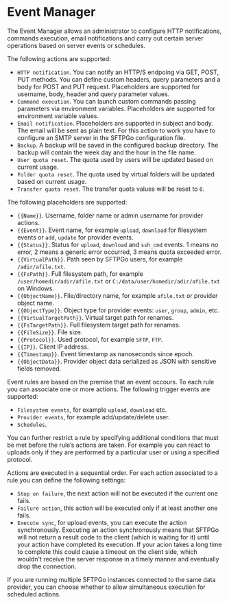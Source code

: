 # Event Manager

The Event Manager allows an administrator to configure HTTP notifications, commands execution, email notifications and carry out certain server operations based on server events or schedules.

The following actions are supported:

- `HTTP notification`. You can notify an HTTP/S endpoing via GET, POST, PUT methods. You can define custom headers, query parameters and a body for POST and PUT request. Placeholders are supported for username, body, header and query parameter values.
- `Command execution`. You can launch custom commands passing parameters via environment variables. Placeholders are supported for environment variable values.
- `Email notification`. Placeholders are supported in subject and body. The email will be sent as plain text. For this action to work you have to configure an SMTP server in the SFTPGo configuration file.
- `Backup`. A backup will be saved in the configured backup directory. The backup will contain the week day and the hour in the file name.
- `User quota reset`. The quota used by users will be updated based on current usage.
- `Folder quota reset`. The quota used by virtual folders will be updated based on current usage.
- `Transfer quota reset`. The transfer quota values will be reset to `0`.

The following placeholders are supported:

- `{{Name}}`. Username, folder name or admin username for provider actions.
- `{{Event}}`. Event name, for example `upload`, `download` for filesystem events or `add`, `update` for provider events.
- `{{Status}}`. Status for `upload`, `download` and `ssh_cmd` events. 1 means no error, 2 means a generic error occurred, 3 means quota exceeded error.
- `{{VirtualPath}}`. Path seen by SFTPGo users, for example `/adir/afile.txt`.
- `{{FsPath}}`. Full filesystem path, for example `/user/homedir/adir/afile.txt` or `C:/data/user/homedir/adir/afile.txt` on Windows.
- `{{ObjectName}}`. File/directory name, for example `afile.txt` or provider object name.
- `{{ObjectType}}`. Object type for provider events: `user`, `group`, `admin`, etc.
- `{{VirtualTargetPath}}`. Virtual target path for renames.
- `{{FsTargetPath}}`. Full filesystem target path for renames.
- `{{FileSize}}`. File size.
- `{{Protocol}}`. Used protocol, for example `SFTP`, `FTP`.
- `{{IP}}`. Client IP address.
- `{{Timestamp}}`. Event timestamp as nanoseconds since epoch.
- `{{ObjectData}}`. Provider object data serialized as JSON with sensitive fields removed.

Event rules are based on the premise that an event occours. To each rule you can associate one or more actions.
The following trigger events are supported:

- `Filesystem events`, for example `upload`, `download` etc.
- `Provider events`, for example add/update/delete user.
- `Schedules`.

You can further restrict a rule by specifying additional conditions that must be met before the rule’s actions are taken. For example you can react to uploads only if they are performed by a particular user or using a specified protocol.

Actions are executed in a sequential order. For each action associated to a rule you can define the following settings:

- `Stop on failure`, the next action will not be executed if the current one fails.
- `Failure action`, this action will be executed only if at least another one fails.
- `Execute sync`, for upload events, you can execute the action synchronously. Executing an action synchronously means that SFTPGo will not return a result code to the client (which is waiting for it) until your action have completed its execution. If your acion takes a long time to complete this could cause a timeout on the client side, which wouldn't receive the server response in a timely manner and eventually drop the connection.

If you are running multiple SFTPGo instances connected to the same data provider, you can choose whether to allow simultaneous execution for scheduled actions.
